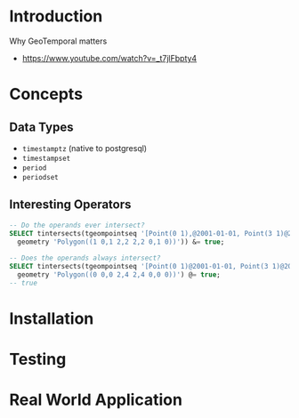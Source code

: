 
# Introduction

Why GeoTemporal matters
* https://www.youtube.com/watch?v=_t7jlFbpty4

# Concepts

## Data Types
- `timestamptz` (native to postgresql)
- `timestampset`
- `period`
- `periodset`

## Interesting Operators

```sql
-- Do the operands ever intersect?
SELECT tintersects(tgeompointseq '[Point(0 1),@2001-01-01, Point(3 1)@2001-01-04)', 
  geometry 'Polygon((1 0,1 2,2 2,2 0,1 0))')) &= true;
  
-- Does the operands always intersect?
SELECT tintersects(tgeompointseq '[Point(0 1)@2001-01-01, Point(3 1)@2001-01-04)',
  geometry 'Polygon((0 0,0 2,4 2,4 0,0 0))') @= true;
-- true
```

# Installation

# Testing

# Real World Application
